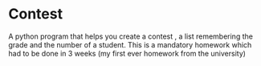 # Contest
A python program that helps you create a contest , a list remembering the grade and the number of a student. This is a mandatory homework which had to be done in 3 weeks (my first ever homework from the university)
